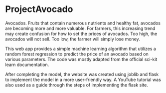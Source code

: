 # ProjectAvocado
Avocados. Fruits that contain numerous nutrients and healthy fat, avocados are becoming more and more valuable. For farmers, this increasing trend may create confusion for how to set the prices of avocados. Too high, the avocados will not sell. Too low, the farmer will simply lose money.

This web app provides a simple machine learning algorithm that utilizes a random forest regression to predict the price of an avocado based on various parameters. The code was mostly adapted from the official sci-kit learn documentation.

After completing the model, the website was created using joblib and flask to implement the model in a more user-friendly way. A YouTube tutorial was also used as a guide through the steps of implementing the flask site.
